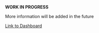 **WORK IN PROGRESS** 

More information will be added in the future

[Link to Dashboard]([https://lookerstudio.google.com/reporting/cf3b0b36-8d40-4ac8-b230-adb4ff51d8ad])
